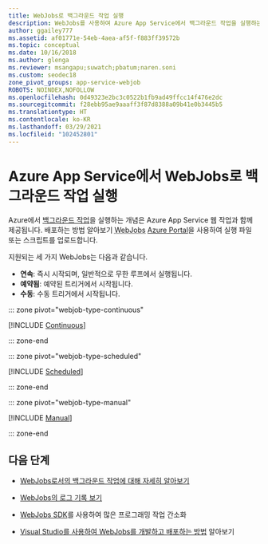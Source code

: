 ```yaml
---
title: WebJobs로 백그라운드 작업 실행
description: WebJobs를 사용하여 Azure App Service에서 백그라운드 작업을 실행하는 방법에 대해 알아봅니다. 다양한 스크립트 형식 중에서 선택하고 CRON 식을 사용하여 실행합니다.
author: ggailey777
ms.assetid: af01771e-54eb-4aea-af5f-f883ff39572b
ms.topic: conceptual
ms.date: 10/16/2018
ms.author: glenga
ms.reviewer: msangapu;suwatch;pbatum;naren.soni
ms.custom: seodec18
zone_pivot_groups: app-service-webjob
ROBOTS: NOINDEX,NOFOLLOW
ms.openlocfilehash: 0d49323e2bc3c0522b1fb9ad49ffcc14f476e2dc
ms.sourcegitcommit: f28ebb95ae9aaaff3f87d8388a09b41e0b3445b5
ms.translationtype: HT
ms.contentlocale: ko-KR
ms.lasthandoff: 03/29/2021
ms.locfileid: "102452801"
---
```

# <a name="run-background-tasks-with-webjobs-in-azure-app-service"></a>Azure App Service에서 WebJobs로 백그라운드 작업 실행

Azure에서 [백그라운드 작업](./webjobs-create-ieux-conceptual.md)을 실행하는 개념은 Azure App Service 웹 작업과 함께 제공됩니다. 배포하는 방법 알아보기 <abbr title="웹앱, API 앱 또는 모바일 앱과 동일한 인스턴스에 있는 프로그램 또는 스크립트입니다.">WebJobs</abbr> [Azure Portal](https://portal.azure.com)을 사용하여 실행 파일 또는 스크립트를 업로드합니다. 

지원되는 세 가지 WebJobs는 다음과 같습니다.

* **연속**: 즉시 시작되며, 일반적으로 무한 루프에서 실행됩니다.
* **예약됨**: 예약된 트리거에서 시작됩니다.
* **수동**: 수동 트리거에서 시작됩니다.

::: zone pivot="webjob-type-continuous"

[!INCLUDE [Continuous](./includes/webjobs-create-ieux-continuous.md)]

::: zone-end

::: zone pivot="webjob-type-scheduled"

[!INCLUDE [Scheduled](./includes/webjobs-create-ieux-scheduled.md)]

::: zone-end

::: zone pivot="webjob-type-manual"

[!INCLUDE [Manual](./includes/webjobs-create-ieux-manual.md)]

::: zone-end
   
## <a name="next-steps"></a><a name="NextSteps"></a> 다음 단계

* [WebJobs로서의 백그라운드 작업에 대해 자세히 알아보기](./webjobs-create-ieux-conceptual.md)
* [WebJobs의 로그 기록 보기](./webjobs-create-ieux-view-log.md)

* [WebJobs SDK](https://github.com/Azure/azure-webjobs-sdk/wiki)를 사용하여 많은 프로그래밍 작업 간소화

* [Visual Studio를 사용하여 WebJobs를 개발하고 배포하는 방법](webjobs-dotnet-deploy-vs.md) 알아보기
